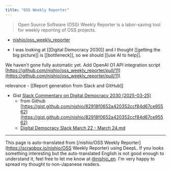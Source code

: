 ```yaml
---
title: "OSS Weekly Reporter"
---
```


> Open Source Software (OSS) Weekly Reporter is a labor-saving tool for weekly reporting of OSS projects.
- [nishio/oss_weekly_reporter](https://github.com/nishio/oss_weekly_reporter?tab=readme-ov-file#oss-weekly-reporter)

- I was looking at [[Digital Democracy 2030]] and I thought [[getting the big picture]] is [[bottleneck]], so we should [[use AI to help]].

We haven't gone fully automatic yet.
Add OpenAI O1 API integration script
[https://github.com/nishio/oss_weekly_reporter/pull/11](https://github.com/nishio/oss_weekly_reporter/pull/11)

relevance
    - [[Report generation from Slack and GitHub]]
- Gist [Slack Commentary on Digital Democracy 2030 (2025-03-25)](https://gist.github.com/nishio/bc495e58a0d82ae2df7d4247eca88ee6)
    - from Github [https://gist.github.com/nishio/82918f0652a420352ccf84d67ce95562](https://gist.github.com/nishio/82918f0652a420352ccf84d67ce95562)
    - [Digital Democracy Slack March 22 - March 24.md](https://gist.github.com/nishio/0a8ba0c3a1d7f7b6742966cafc0cf547)

---
This page is auto-translated from [/nishio/OSS Weekly Reporter](https://scrapbox.io/nishio/OSS Weekly Reporter) using DeepL. If you looks something interesting but the auto-translated English is not good enough to understand it, feel free to let me know at [@nishio_en](https://twitter.com/nishio_en). I'm very happy to spread my thought to non-Japanese readers.